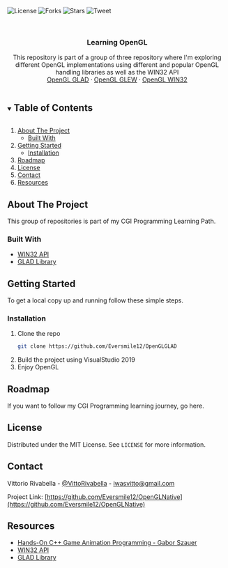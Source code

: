 
![License](https://img.shields.io/github/license/Eversmile12/OpenGLNative)
![Forks](https://img.shields.io/github/forks/Eversmile12/OpenGLNative)
![Stars](https://img.shields.io/github/stars/Eversmile12/OpenGLNative)
![Tweet](https://img.shields.io/twitter/url?style=social&url=https://github.com/Eversmile12/OpenGLNative)

<!-- PROJECT LOGO -->
<br />


  <h3 align="center">Learning OpenGL</h3>

  <p align="center">
    This repository is part of a group of three repository where I'm exploring different OpenGL implementations using different and popular OpenGL handling libraries as well as the WIN32 API
    <br />
    <a href="https://github.com/Eversmile12/OpenGLGLAD">OpenGL GLAD</a>
    ·
    <a href="https://github.com/Eversmile12/OpenGLGLEW">OpenGL GLEW</a>
    ·
    <a href="https://github.com/Eversmile12/OpenGLNative">OpenGL WIN32</a>
  </p>
</p>



<!-- TABLE OF CONTENTS -->
<details open="open">
  <summary><h2 style="display: inline-block">Table of Contents</h2></summary>
  <ol>
    <li>
      <a href="#about-the-project">About The Project</a>
      <ul>
        <li><a href="#built-with">Built With</a></li>
      </ul>
    </li>
    <li>
      <a href="#getting-started">Getting Started</a>
      <ul>
        <li><a href="#installation">Installation</a></li>
      </ul>
    </li>
    <li><a href="#roadmap">Roadmap</a></li>
    <li><a href="#license">License</a></li>
    <li><a href="#contact">Contact</a></li>
    <li><a href="#resources">Resources</a></li>
  </ol>
</details>



<!-- ABOUT THE PROJECT -->
## About The Project

This group of repositories is part of my CGI Programming Learning Path.



### Built With

* [WIN32 API](https://docs.microsoft.com/en-us/windows/win32/apiindex/windows-api-list)
* [GLAD Library](https://glad.dav1d.de/)



<!-- GETTING STARTED -->
## Getting Started

To get a local copy up and running follow these simple steps.


### Installation

1. Clone the repo
   ```sh
   git clone https://github.com/Eversmile12/OpenGLGLAD
   ```
2. Build the project using VisualStudio 2019
3. Enjoy OpenGL



<!-- USAGE EXAMPLES -->
<!-- ROADMAP -->
## Roadmap

If you want to follow my CGI Programming learning journey, go here.


<!-- LICENSE -->
## License

Distributed under the MIT License. See `LICENSE` for more information.


<!-- CONTACT -->
## Contact
Vittorio Rivabella - [@VittoRivabella](https://twitter.com/@VittoRivabella) - iwasvitto@gmail.com

Project Link: [https://github.com/Eversmile12/OpenGLNative](https://github.com/Eversmile12/OpenGLNative)



<!-- ACKNOWLEDGEMENTS -->
## Resources

* [Hands-On C++ Game Animation Programming - Gabor Szauer](https://www.packtpub.com/product/hands-on-c-game-animation-programming/9781800208087)
* [WIN32 API](https://docs.microsoft.com/en-us/windows/win32/apiindex/windows-api-list)
* [GLAD Library](https://glad.dav1d.de/)
